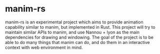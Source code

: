 # manim-rs
manim-rs is an experimental project which aims to provide animation capability similar to manim, but implemented in Rust. This project will try to maintain similar APIs to manim, and use Nannou + lyon as the main dependencies for drawing and windowing. The goal of the project is to be able to do many things that manim can do, and do them in an interactive context with web environment in mind.